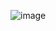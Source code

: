 ![image](https://github.com/tauseedzaman/PowerPass/assets/64689921/a73700a5-089c-4b83-9e2d-925840044017)
